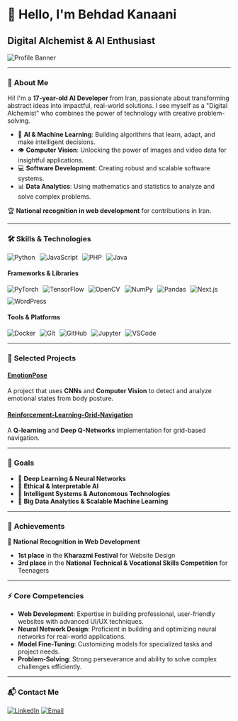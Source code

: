 
# 👋 **Hello, I'm Behdad Kanaani**

## **Digital Alchemist & AI Enthusiast**

![Profile Banner](https://img.shields.io/badge/Behdad_Kanani-Digital_Alchemist-blueviolet?style=for-the-badge\&logo=appveyor)

---

### 👤 **About Me**

Hi! I'm a **17-year-old AI Developer** from Iran, passionate about transforming abstract ideas into impactful, real-world solutions. I see myself as a "Digital Alchemist" who combines the power of technology with creative problem-solving.

* 🧠 **AI & Machine Learning**: Building algorithms that learn, adapt, and make intelligent decisions.
* 👁️ **Computer Vision**: Unlocking the power of images and video data for insightful applications.
* 💻 **Software Development**: Creating robust and scalable software systems.
* 📊 **Data Analytics**: Using mathematics and statistics to analyze and solve complex problems.

🏆 **National recognition in web development** for contributions in Iran.

---

### 🛠 **Skills & Technologies**

<div style="display: flex; flex-wrap: wrap; gap: 10px;">
  <img src="https://img.shields.io/badge/-Python-3776AB?style=for-the-badge&logo=python&logoColor=white" alt="Python">
  <img src="https://img.shields.io/badge/-JavaScript-F7DF1E?style=for-the-badge&logo=javascript&logoColor=black" alt="JavaScript">
  <img src="https://img.shields.io/badge/-PHP-777BB4?style=for-the-badge&logo=php&logoColor=white" alt="PHP">
  <img src="https://img.shields.io/badge/-Java-007396?style=for-the-badge&logo=java&logoColor=white" alt="Java">
</div>

#### **Frameworks & Libraries**

<div style="display: flex; flex-wrap: wrap; gap: 10px;">
  <img src="https://img.shields.io/badge/-PyTorch-EE4C2C?style=for-the-badge&logo=pytorch&logoColor=white" alt="PyTorch">
  <img src="https://img.shields.io/badge/-TensorFlow-FF6F00?style=for-the-badge&logo=tensorflow&logoColor=white" alt="TensorFlow">
  <img src="https://img.shields.io/badge/-OpenCV-5C3EE8?style=for-the-badge&logo=opencv&logoColor=white" alt="OpenCV">
  <img src="https://img.shields.io/badge/-NumPy-013243?style=for-the-badge&logo=numpy&logoColor=white" alt="NumPy">
  <img src="https://img.shields.io/badge/-Pandas-150458?style=for-the-badge&logo=pandas&logoColor=white" alt="Pandas">
  <img src="https://img.shields.io/badge/-Next.js-000000?style=for-the-badge&logo=nextdotjs&logoColor=white" alt="Next.js">
  <img src="https://img.shields.io/badge/-WordPress-21759B?style=for-the-badge&logo=wordpress&logoColor=white" alt="WordPress">
</div>

#### **Tools & Platforms**

<div style="display: flex; flex-wrap: wrap; gap: 10px;">
  <img src="https://img.shields.io/badge/-Docker-2496ED?style=for-the-badge&logo=docker&logoColor=white" alt="Docker">
  <img src="https://img.shields.io/badge/-Git-F05032?style=for-the-badge&logo=git&logoColor=white" alt="Git">
  <img src="https://img.shields.io/badge/-GitHub-181717?style=for-the-badge&logo=github&logoColor=white" alt="GitHub">
  <img src="https://img.shields.io/badge/-Jupyter-F37626?style=for-the-badge&logo=jupyter&logoColor=white" alt="Jupyter">
  <img src="https://img.shields.io/badge/-VSCode-007ACC?style=for-the-badge&logo=visual-studio-code&logoColor=white" alt="VSCode">
</div>

---

### 📂 **Selected Projects**

#### [EmotionPose](https://github.com/Behdad-kanaani/EmotionPose)

A project that uses **CNNs** and **Computer Vision** to detect and analyze emotional states from body posture.

#### [Reinforcement-Learning-Grid-Navigation](https://github.com/Behdad-kanaani/Reinforcement-Learning-Grid-Navigation)

A **Q-learning** and **Deep Q-Networks** implementation for grid-based navigation.

---

### 🎯 **Goals**

* 🔹 **Deep Learning & Neural Networks**
* 🔹 **Ethical & Interpretable AI**
* 🔹 **Intelligent Systems & Autonomous Technologies**
* 🔹 **Big Data Analytics & Scalable Machine Learning**

---

### 🏅 **Achievements**

🥇 **National Recognition in Web Development**

* **1st place** in the **Kharazmi Festival** for Website Design
* **3rd place** in the **National Technical & Vocational Skills Competition** for Teenagers

---

### ⚡ **Core Competencies**

* **Web Development**: Expertise in building professional, user-friendly websites with advanced UI/UX techniques.
* **Neural Network Design**: Proficient in building and optimizing neural networks for real-world applications.
* **Model Fine-Tuning**: Customizing models for specialized tasks and project needs.
* **Problem-Solving**: Strong perseverance and ability to solve complex challenges efficiently.

---

### 📬 **Contact Me**

[![LinkedIn](https://img.shields.io/badge/-LinkedIn-0A66C2?style=for-the-badge\&logo=linkedin\&logoColor=white)](http://linkedin.com/in/behdad-kanani)
[![Email](https://img.shields.io/badge/-Email-D14836?style=for-the-badge\&logo=gmail\&logoColor=white)](mailto:b8k.kanani@gmail.com)
